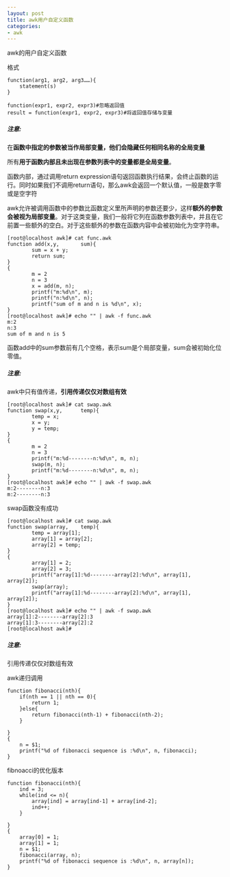 ```yaml
---
layout: post
title: awk用户自定义函数
categories:
- awk
---
```


awk的用户自定义函数

格式

    
    function(arg1, arg2, arg3……){
    	statement(s)
    }
    
    function(expr1, expr2, expr3)#忽略返回值
    result = function(expr1, expr2, expr3)#将返回值存储与变量


##### 注意:

在**函数中指定的参数被当作局部变量，他们会隐藏任何相同名称的全局变量**

所有**用于函数内部且未出现在参数列表中的变量都是全局变量**。

函数内部，通过调用return expression语句返回函数执行结果，会终止函数的运行。同时如果我们不调用return语句，那么awk会返回一个默认值，一般是数字零或是空字符

awk允许被调用函数中的参数比函数定义里所声明的参数还要少，这样**额外的参数会被视为局部变量**。对于这类变量，我们一般将它列在函数参数列表中，并且在它前置一些额外的空白。对于这些额外的参数在函数内容中会被初始化为空字符串。

    [root@localhost awk]# cat func.awk
    function add(x,y,       sum){
            sum = x + y;
            return sum;
    }
    {
            m = 2
            n = 3
            x = add(m, n);
            printf("m:%d\n", m);
            printf("n:%d\n", n);
            printf("sum of m and n is %d\n", x);
    }
    [root@localhost awk]# echo "" | awk -f func.awk
    m:2
    n:3
    sum of m and n is 5


函数add中的sum参数前有几个空格，表示sum是个局部变量，sum会被初始化位零值。

##### 注意:

awk中只有值传递，**引用传递仅仅对数组有效**

    
    [root@localhost awk]# cat swap.awk
    function swap(x,y,      temp){
            temp = x;
            x = y;
            y = temp;
    }
    {
            m = 2
            n = 3
            printf("m:%d--------n:%d\n", m, n);
            swap(m, n);
            printf("m:%d--------n:%d\n", m, n);
    }
    [root@localhost awk]# echo "" | awk -f swap.awk
    m:2--------n:3
    m:2--------n:3


swap函数没有成功

    
    [root@localhost awk]# cat swap.awk
    function swap(array,    temp){
            temp = array[1];
            array[1] = array[2];
            array[2] = temp;
    }
    {
            array[1] = 2;
            array[2] = 3;
            printf("array[1]:%d--------array[2]:%d\n", array[1], array[2]);
            swap(array);
            printf("array[1]:%d--------array[2]:%d\n", array[1], array[2]);
    }
    [root@localhost awk]# echo "" | awk -f swap.awk
    array[1]:2--------array[2]:3
    array[1]:3--------array[2]:2
    [root@localhost awk]#


##### 注意:
引用传递仅仅对数组有效

awk递归调用
 
    function fibonacci(nth){
    	if(nth == 1 || nth == 0){
    		return 1;
    	}else{
    		return fibonacci(nth-1) + fibonacci(nth-2);
    	}
    
    }
    {
    	n = $1;
    	printf("%d of fibonacci sequence is :%d\n", n, fibonacci);
    }


fibnoacci的优化版本

    
    function fibonacci(nth){
    	ind = 3;
    	while(ind <= n){
    		array[ind] = array[ind-1] + array[ind-2];
    		ind++;
    	}
    
    }
    {
    	array[0] = 1;
    	array[1] = 1;
    	n = $1;
    	fibonacci(array, n);
    	printf("%d of fibonacci sequence is :%d\n", n, array[n]);
    }

